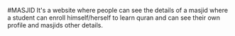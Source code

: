 #MASJID
It's a website where people can see the details of a masjid where a student can enroll himself/herself to learn quran and can see their own profile and masjids other details. 
